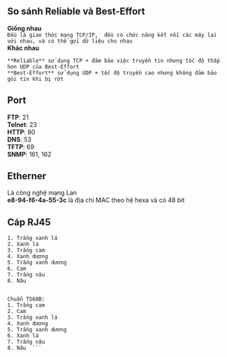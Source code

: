 ﻿## So sánh Reliable và Best-Effort  
**Giống nhau**  
``` Đều là giao thức mạng TCP/IP,  đều có chức năng kết nối các máy lại với nhau, và có thể gửi dữ liệu cho nhau ```  
**Khác nhau**  
```  
**Reliable** sử dụng TCP + đảm bảo việc truyền tin nhưng tốc độ thấp hơn UDP của Best-Effort  
**Best-Effort** sử dụng UDP + tốc độ truyền cao nhưng không đảm bảo gói tin khi bị rớt  
```  
## Port  
**FTP**: 21  
**Telnet**: 23  
**HTTP**: 80  
**DNS**: 53  
**TFTP**: 69  
**SNMP**: 161, 162  
## Etherner  
Là công nghệ mạng Lan  
**e8-94-f6-4a-55-3c** là địa chỉ MAC theo hệ hexa và có 48 bit  
## Cáp RJ45  
```Chuẩn T568A:  
1. Trắng xanh lá   
2. Xanh lá  
3. Trắng cam  
4. Xanh dương  
5. Trắng xanh dương  
6. Cam  
7. Trắng nâu  
8. Nâu   
  
  
Chuẩn T568B:  
1. Trắng cam  
2. Cam  
3. Trắng xanh lá  
4. Xanh dương  
5. Trắng xanh dương  
6. Xanh lá  
7. Trắng nâu 
8. Nâu  ```